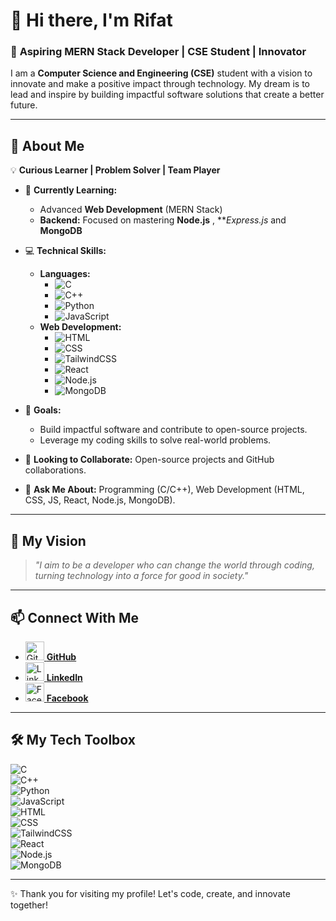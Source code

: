 # 👋 Hi there, I'm **Rifat**  
### 🚀 **Aspiring MERN Stack Developer | CSE Student | Innovator**  

I am a **Computer Science and Engineering (CSE)** student with a vision to innovate and make a positive impact through technology. My dream is to lead and inspire by building impactful software solutions that create a better future.  

---

## 🌟 **About Me**  
💡 **Curious Learner | Problem Solver | Team Player**  

- 🌱 **Currently Learning:**  
  - Advanced **Web Development** (MERN Stack)  
  - **Backend:** Focused on mastering **Node.js** , ***Express.js* and **MongoDB**  
- 💻 **Technical Skills:**  
  - **Languages:**  
    - ![C](https://img.shields.io/badge/-C-00599C?logo=c&logoColor=white&style=flat)  
    - ![C++](https://img.shields.io/badge/-C++-00599C?logo=cplusplus&logoColor=white&style=flat)  
    - ![Python](https://img.shields.io/badge/-Python-3776AB?logo=python&logoColor=white&style=flat)  
    - ![JavaScript](https://img.shields.io/badge/-JavaScript-F7DF1E?logo=javascript&logoColor=black&style=flat)  
  - **Web Development:**  
    - ![HTML](https://img.shields.io/badge/-HTML5-E34F26?logo=html5&logoColor=white&style=flat)  
    - ![CSS](https://img.shields.io/badge/-CSS3-1572B6?logo=css3&logoColor=white&style=flat)  
    - ![TailwindCSS](https://img.shields.io/badge/-TailwindCSS-38B2AC?logo=tailwind-css&logoColor=white&style=flat)  
    - ![React](https://img.shields.io/badge/-React-61DAFB?logo=react&logoColor=black&style=flat)  
    - ![Node.js](https://img.shields.io/badge/-Node.js-339933?logo=node-dot-js&logoColor=white&style=flat)  
    - ![MongoDB](https://img.shields.io/badge/-MongoDB-47A248?logo=mongodb&logoColor=white&style=flat)  

- 🎯 **Goals:**  
  - Build impactful software and contribute to open-source projects.  
  - Leverage my coding skills to solve real-world problems.  
- 🤝 **Looking to Collaborate:** Open-source projects and GitHub collaborations.  
- 💬 **Ask Me About:** Programming (C/C++), Web Development (HTML, CSS, JS, React, Node.js, MongoDB).  

---

## 🌟 My Vision  
> *"I aim to be a developer who can change the world through coding, turning technology into a force for good in society."*  

---

## 📫 Connect With Me  
- [<img src='https://cdn.jsdelivr.net/npm/simple-icons@3.0.1/icons/github.svg' alt='GitHub' height='30'> **GitHub**](https://github.com/MRS028)  
- [<img src='https://cdn.jsdelivr.net/npm/simple-icons@3.0.1/icons/linkedin.svg' alt='LinkedIn' height='30'> **LinkedIn**](https://www.linkedin.com/in/md-rifat-sheikh-426ab0294)  
- [<img src='https://cdn.jsdelivr.net/npm/simple-icons@3.0.1/icons/facebook.svg' alt='Facebook' height='30'> **Facebook**](https://www.facebook.com/sheikh.rifat.28)  

---

## 🛠️ My Tech Toolbox  
![C](https://img.shields.io/badge/-C-00599C?logo=c&logoColor=white&style=flat)  
![C++](https://img.shields.io/badge/-C++-00599C?logo=cplusplus&logoColor=white&style=flat)  
![Python](https://img.shields.io/badge/-Python-3776AB?logo=python&logoColor=white&style=flat)  
![JavaScript](https://img.shields.io/badge/-JavaScript-F7DF1E?logo=javascript&logoColor=black&style=flat)  
![HTML](https://img.shields.io/badge/-HTML5-E34F26?logo=html5&logoColor=white&style=flat)  
![CSS](https://img.shields.io/badge/-CSS3-1572B6?logo=css3&logoColor=white&style=flat)  
![TailwindCSS](https://img.shields.io/badge/-TailwindCSS-38B2AC?logo=tailwind-css&logoColor=white&style=flat)  
![React](https://img.shields.io/badge/-React-61DAFB?logo=react&logoColor=black&style=flat)  
![Node.js](https://img.shields.io/badge/-Node.js-339933?logo=node-dot-js&logoColor=white&style=flat)  
![MongoDB](https://img.shields.io/badge/-MongoDB-47A248?logo=mongodb&logoColor=white&style=flat)  

---

✨ Thank you for visiting my profile! Let's code, create, and innovate together!  
